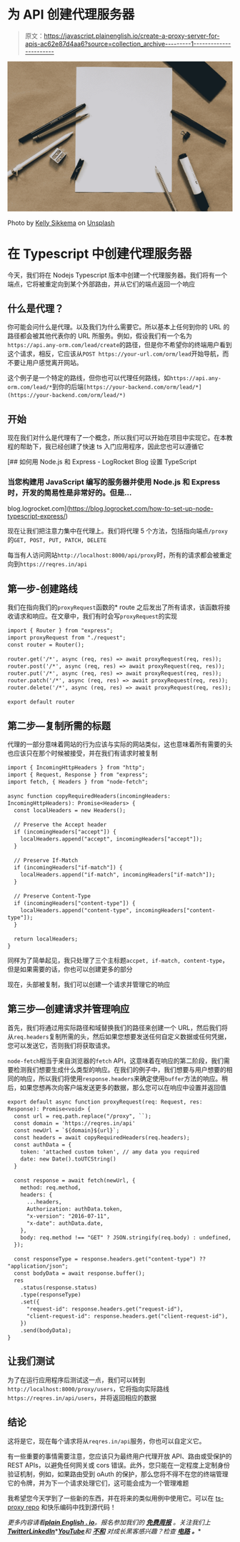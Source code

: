 # 为 API 创建代理服务器

> 原文：<https://javascript.plainenglish.io/create-a-proxy-server-for-apis-ac62e87d4aa6?source=collection_archive---------1----------------------->

![](img/ab34cf01f1234a0163a700e847806bbf.png)

Photo by [Kelly Sikkema](https://unsplash.com/@kellysikkema?utm_source=medium&utm_medium=referral) on [Unsplash](https://unsplash.com?utm_source=medium&utm_medium=referral)

# 在 Typescript 中创建代理服务器

今天，我们将在 Nodejs Typescript 版本中创建一个代理服务器。我们将有一个端点，它将被重定向到某个外部路由，并从它们的端点返回一个响应

## 什么是代理？

你可能会问什么是代理。以及我们为什么需要它。所以基本上任何到你的 URL 的路径都会被其他代表你的 URL 所服务。例如，假设我们有一个名为`https://api.any-orm.com/lead/create`的路径，但是你不希望你的终端用户看到这个请求，相反，它应该从`POST https://your-url.com/orm/lead`开始导航，而不要让用户感觉离开网站。

这个例子是一个特定的路线，但你也可以代理任何路线，如`https://api.any-orm.com/lead/*`到你的后端`[https://your-backend.com/orm/lead/*](https://your-backend.com/orm/lead/*)`

## 开始

现在我们对什么是代理有了一个概念，所以我们可以开始在项目中实现它。在本教程的帮助下，我已经创建了快速 ts 入门应用程序，因此您也可以遵循它

[](https://blog.logrocket.com/how-to-set-up-node-typescript-express/) [## 如何用 Node.js 和 Express - LogRocket Blog 设置 TypeScript

### 当您构建用 JavaScript 编写的服务器并使用 Node.js 和 Express 时，开发的简易性是非常好的。但是…

blog.logrocket.com](https://blog.logrocket.com/how-to-set-up-node-typescript-express/) 

现在让我们把注意力集中在代理上。我们将代理 5 个方法，包括指向端点`/proxy`的`GET, POST, PUT, PATCH, DELETE`

每当有人访问网站`http://localhost:8000/api/proxy`时，所有的请求都会被重定向到`https://reqres.in/api`

## 第一步-创建路线

我们在指向我们的`proxyRequest`函数的* route 之后发出了所有请求，该函数将接收请求和响应。在文章中，我们有时会写`proxyRequest`的实现

```
import { Router } from "express";
import proxyRequest from "./request";
const router = Router();

router.get('/*', async (req, res) => await proxyRequest(req, res));
router.post('/*', async (req, res) => await proxyRequest(req, res));
router.put('/*', async (req, res) => await proxyRequest(req, res));
router.patch('/*', async (req, res) => await proxyRequest(req, res));
router.delete('/*', async (req, res) => await proxyRequest(req, res));

export default router
```

## 第二步—复制所需的标题

代理的一部分意味着网站的行为应该与实际的网站类似，这也意味着所有需要的头也应该只在那个时候被接受，并在我们有请求时被复制

```
import { IncomingHttpHeaders } from "http";
import { Request, Response } from "express";
import fetch, { Headers } from "node-fetch";

async function copyRequiredHeaders(incomingHeaders: IncomingHttpHeaders): Promise<Headers> {
  const localHeaders = new Headers();

  // Preserve the Accept header
  if (incomingHeaders["accept"]) {
    localHeaders.append("accept", incomingHeaders["accept"]);
  }

  // Preserve If-Match
  if (incomingHeaders["if-match"]) {
    localHeaders.append("if-match", incomingHeaders["if-match"]);
  }

  // Preserve Content-Type
  if (incomingHeaders["content-type"]) {
    localHeaders.append("content-type", incomingHeaders["content-type"]);
  }

  return localHeaders;
}
```

同样为了简单起见，我只处理了三个主标题`accpet, if-match, content-type`，但是如果需要的话，你也可以创建更多的部分

现在，头部被复制，我们可以创建一个请求并管理它的响应

## 第三步—创建请求并管理响应

首先，我们将通过用实际路径和域替换我们的路径来创建一个 URL，然后我们将从`req.headers`复制所需的头，然后如果您想要发送任何自定义数据或任何凭据，您可以发送它，否则我们将获取请求。

`node-fetch`相当于来自浏览器的`fetch` API，这意味着在响应的第二阶段，我们需要检测我们想要生成什么类型的响应。在我们的例子中，我们想要与用户想要的相同的响应，所以我们将使用`response.headers`来确定使用`buffer`方法的响应。稍后，如果您想再次向客户端发送更多的数据，那么您可以在响应中设置并返回值

```
export default async function proxyRequest(req: Request, res: Response): Promise<void> {
  const url = req.path.replace("/proxy", ``);
  const domain = 'https://reqres.in/api'
  const newUrl = `${domain}${url}`;
  const headers = await copyRequiredHeaders(req.headers);
  const authData = {
    token: 'attached custom token', // amy data you required
    date: new Date().toUTCString()
  }

  const response = await fetch(newUrl, {
    method: req.method,
    headers: {
      ...headers,
      Authorization: authData.token,
      "x-version": "2016-07-11",
      "x-date": authData.date,
    },
    body: req.method !== "GET" ? JSON.stringify(req.body) : undefined,
  });

  const responseType = response.headers.get("content-type") ?? "application/json";
  const bodyData = await response.buffer();
  res
    .status(response.status)
    .type(responseType)
    .set({
      "request-id": response.headers.get("request-id"),
      "client-request-id": response.headers.get("client-request-id"),
    })
    .send(bodyData);
}
```

## 让我们测试

为了在运行应用程序后测试这一点，我们可以转到`http://localhost:8000/proxy/users`，它将指向实际路线`https://reqres.in/api/users`，并将返回相应的数据

## 结论

这将是它，现在每个请求将从`reqres.in/api`服务，你也可以自定义它。

有一些重要的事情需要注意，您应该只为最终用户代理开放 API、路由或受保护的 REST APIs，以避免任何网关或 cors 错误。此外，您只能在一定程度上定制身份验证机制，例如，如果路由受到 oAuth 的保护，那么您将不得不在您的终端管理它的令牌，并为下一个请求处理它们，这可能会成为一个管理难题

我希望您今天学到了一些新的东西，并在将来的类似用例中使用它。可以在 [ts-proxy repo](https://github.com/Piyush-Use-Personal/ts-proxy) 和快乐编码中找到源代码！

*更多内容请看*[***plain English . io***](https://plainenglish.io/)*。报名参加我们的* [***免费周报***](http://newsletter.plainenglish.io/) *。关注我们上*[***Twitter***](https://twitter.com/inPlainEngHQ)[***LinkedIn***](https://www.linkedin.com/company/inplainenglish/)*[***YouTube***](https://www.youtube.com/channel/UCtipWUghju290NWcn8jhyAw)**和* [***不和***](https://discord.gg/GtDtUAvyhW) *对成长黑客感兴趣？检查* [***电路***](https://circuit.ooo/) ***。*****